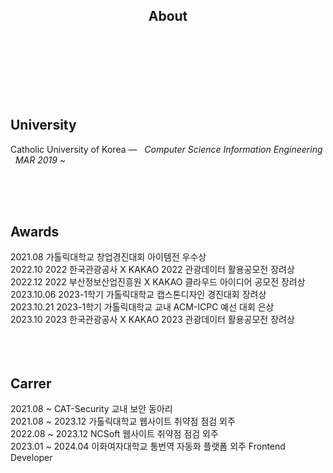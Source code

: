 <h2 align="center"> About </h2>

</br>
</br>
</br>
</br>
</br>
</br>

## University

Catholic University of Korea —  &nbsp; <em>Computer Science Information Engineering &nbsp;   MAR  2019 ~ </em>
  

</br>
</br>
</br>

## Awards

2021.08 가톨릭대학교 창업경진대회 아이템전 우수상 </br>
2022.10 2022 한국관광공사 X KAKAO 2022 관광데이터 활용공모전 장려상 </br>
2022.12 2022 부산정보산업진흥원 X KAKAO 클라우드 아이디어 공모전 장려상 </br>
2023.10.06 2023-1학기 가톨릭대학교 캡스톤디자인 경진대회 장려상 </br>
2023.10.21 2023-1학기 가톨릭대학교 교내 ACM-ICPC 예선 대회 은상 </br>
2023.10 2023 한국관광공사 X KAKAO 2023 관광데이터 활용공모전 장려상 </br>
</br>
</br>
</br>

## Carrer

2021.08 ~ CAT-Security 교내 보안 동아리 </br>
2021.08 ~ 2023.12 가톨릭대학교 웹사이트 취약점 점검 외주 </br>
2022.08 ~ 2023.12 NCSoft 웹사이트 취약점 점검 외주 </br>
2023.01 ~ 2024.04 이화여자대학교 통번역 자동화 플랫폼 외주 Frontend Developer</br>
